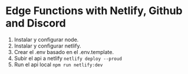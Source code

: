 # Edge Functions with Netlify, Github and Discord

1. Instalar y configurar node.
2. Instalar y configurar netlify.
3. Crear el .env basado en el .env.template.
4. Subir el api a netlify `netlify deploy --proud`
5. Run el api local `npm run netlify:dev`